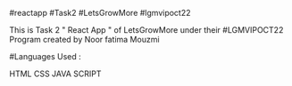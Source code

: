 #reactapp #Task2 #LetsGrowMore #lgmvipoct22

This is Task 2 " React App " of LetsGrowMore under their #LGMVIPOCT22 Program created by Noor fatima Mouzmi

#Languages Used :

HTML CSS JAVA SCRIPT
